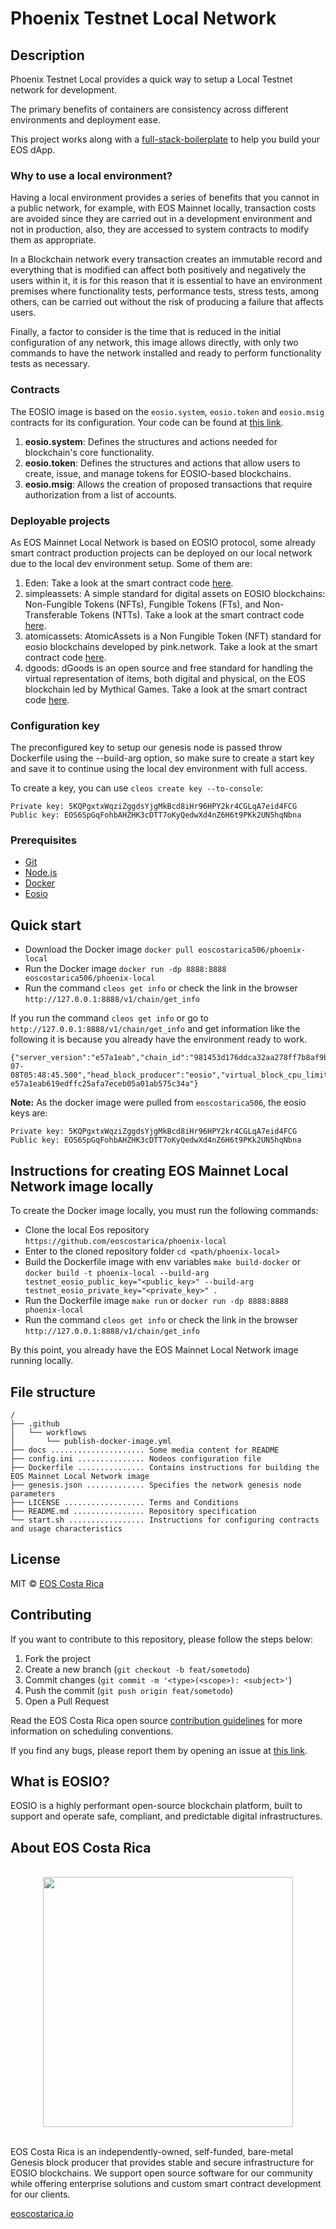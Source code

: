 # Phoenix Testnet Local Network

## Description
Phoenix Testnet Local provides a quick way to setup a Local Testnet network for development.

The primary benefits of containers are consistency across different environments and deployment ease.

This project works along with a [full-stack-boilerplate](https://github.com/eoscostarica/full-stack-boilerplate) to help you build your EOS dApp.

### Why to use a local environment?
Having a local environment provides a series of benefits that you cannot in a public network, for example, with EOS Mainnet locally, transaction costs are avoided since they are carried out in a development environment and not in production, also, they are accessed to system contracts to modify them as appropriate.

In a Blockchain network every transaction creates an immutable record and everything that is modified can affect both positively and negatively the users within it, it is for this reason that it is essential to have an environment premises where functionality tests, performance tests, stress tests, among others, can be carried out without the risk of producing a failure that affects users.

Finally, a factor to consider is the time that is reduced in the initial configuration of any network, this image allows directly, with only two commands to have the network installed and ready to perform functionality tests as necessary.

### Contracts
The EOSIO image is based on the `eosio.system`, `eosio.token` and `eosio.msig` contracts for its configuration. Your code can be found at [this link](https://github.com/EOSIO/eosio.contracts/tree/master/contracts).
1. **eosio.system**: Defines the structures and actions needed for blockchain's core functionality.
2. **eosio.token**: Defines the structures and actions that allow users to create, issue, and manage tokens for EOSIO-based blockchains.
3. **eosio.msig**: Allows the creation of proposed transactions that require authorization from a list of accounts.

### Deployable projects
As EOS Mainnet Local Network is based on EOSIO protocol, some already smart contract production projects can be deployed on our local network due to the local dev environment setup. Some of them are:
1. Eden: Take a look at the smart contract code [here](https://github.com/eoscommunity/Eden/tree/main/contracts).
2. simpleassets: A simple standard for digital assets on EOSIO blockchains: Non-Fungible Tokens (NFTs), Fungible Tokens (FTs), and Non-Transferable Tokens (NTTs). Take a look at the smart contract code [here](https://github.com/CryptoLions/SimpleAssets).
3. atomicassets: AtomicAssets is a Non Fungible Token (NFT) standard for eosio blockchains developed by pink.network. Take a look at the smart contract code [here](https://github.com/pinknetworkx/atomicassets-contract).
4. dgoods: dGoods is an open source and free standard for handling the virtual representation of items, both digital and physical, on the EOS blockchain led by Mythical Games. Take a look at the smart contract code [here](https://github.com/MythicalGames/dgoods).

### Configuration key
The preconfigured key to setup our genesis node is passed throw Dockerfile using the --build-arg option, so make sure to create a start key and save it to continue using the local dev environment with full access.

To create a key, you can use `cleos create key --to-console`:

```
Private key: 5KQPgxtxWqziZggdsYjgMkBcd8iHr96HPY2kr4CGLqA7eid4FCG
Public key: EOS6SpGqFohbAHZHK3cDTT7oKyQedwXd4nZ6H6t9PKk2UN5hqNbna
```

### Prerequisites
- [Git](https://git-scm.com/)
- [Node.js](https://nodejs.org/en/)
- [Docker](https://www.docker.com/)
- [Eosio](https://developers.eos.io/welcome/latest/getting-started-guide/local-development-environment/index)

## Quick start
- Download the Docker image `docker pull eoscostarica506/phoenix-local`
- Run the Docker image `docker run -dp 8888:8888 eoscostarica506/phoenix-local`
- Run the command `cleos get info` or check the link in the browser `http://127.0.0.1:8888/v1/chain/get_info`

If you run the command `cleos get info` or go to `http://127.0.0.1:8888/v1/chain/get_info` and get information like the following it is because you already have the environment ready to work.

```
{"server_version":"e57a1eab","chain_id":"981453d176ddca32aa278ff7b8af9bf4632de00ab49db273db03115705d90c5a","head_block_num":66,"last_irreversible_block_num":65,"last_irreversible_block_id":"00000041fcc36403c71cebfc95810f610412b474f60735639fcaa2d241fe5ffa","head_block_id":"00000042a08478812c642d311f5ff22b9212559eeb9ee1042925742d8b46dd7f","head_block_time":"2021-07-08T05:48:45.500","head_block_producer":"eosio","virtual_block_cpu_limit":213407,"virtual_block_net_limit":1118998,"block_cpu_limit":199900,"block_net_limit":1048576,"server_version_string":"v2.0.12","fork_db_head_block_num":66,"fork_db_head_block_id":"00000042a08478812c642d311f5ff22b9212559eeb9ee1042925742d8b46dd7f","server_full_version_string":"v2.0.12-e57a1eab619edffc25afa7eceb05a01ab575c34a"}
```

**Note:** As the docker image were pulled from `eoscostarica506`, the eosio keys are:

```
Private key: 5KQPgxtxWqziZggdsYjgMkBcd8iHr96HPY2kr4CGLqA7eid4FCG
Public key: EOS6SpGqFohbAHZHK3cDTT7oKyQedwXd4nZ6H6t9PKk2UN5hqNbna
```

## Instructions for creating EOS Mainnet Local Network image locally
To create the Docker image locally, you must run the following commands:
- Clone the local Eos repository `https://github.com/eoscostarica/phoenix-local`
- Enter to the cloned repository folder `cd <path/phoenix-local>`
- Build the Dockerfile image with env variables `make build-docker` or `docker build -t phoenix-local --build-arg testnet_eosio_public_key="<public_key>" --build-arg testnet_eosio_private_key="<private_key>" .`
- Run the Dockerfile image `make run` or `docker run -dp 8888:8888 phoenix-local`
- Run the command `cleos get info` or check the link in the browser `http://127.0.0.1:8888/v1/chain/get_info`

By this point, you already have the EOS Mainnet Local Network image running locally.

## File structure
```text title="./phoenix-local"
/
├── .github
│   └── workflows
│       └── publish-docker-image.yml
├── docs ..................... Some media content for README
├── config.ini ............... Nodeos configuration file
├── Dockerfile ............... Contains instructions for building the EOS Mainnet Local Network image
├── genesis.json ............. Specifies the network genesis node parameters
├── LICENSE .................. Terms and Conditions
├── README.md ................ Repository specification
└── start.sh ................. Instructions for configuring contracts and usage characteristics
```

## License
MIT © [EOS Costa Rica](https://eoscostarica.io/)

## Contributing
If you want to contribute to this repository, please follow the steps below:

1. Fork the project
2. Create a new branch (`git checkout -b feat/sometodo`)
3. Commit changes (`git commit -m '<type>(<scope>): <subject>'`)
4. Push the commit (`git push origin feat/sometodo`)
5. Open a Pull Request

Read the EOS Costa Rica open source [contribution guidelines](https://guide.eoscostarica.io/docs/open-source-guidelines/) for more information on scheduling conventions.

If you find any bugs, please report them by opening an issue at [this link](https://github.com/eoscostarica/phoenix-local/issues).


## What is EOSIO?
EOSIO is a highly performant open-source blockchain platform, built to support and operate safe, compliant, and predictable digital infrastructures.

## About EOS Costa Rica
<br>
<center>
<img src="https://raw.githubusercontent.com/eoscostarica/design-assets/master/logos/eosCR/fullColor-horizontal-transparent-white.png" width="400" >
</center>
<br>

EOS Costa Rica is an independently-owned, self-funded, bare-metal Genesis block producer that provides stable and secure infrastructure for EOSIO blockchains. We support open source software for our community while offering enterprise solutions and custom smart contract development for our clients.

[eoscostarica.io](https://eoscostarica.io/)